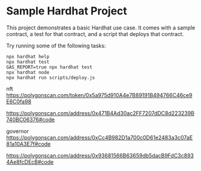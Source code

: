 # Sample Hardhat Project

This project demonstrates a basic Hardhat use case. It comes with a sample contract, a test for that contract, and a script that deploys that contract.

Try running some of the following tasks:

```shell
npx hardhat help
npx hardhat test
GAS_REPORT=true npx hardhat test
npx hardhat node
npx hardhat run scripts/deploy.js
```

nft 
https://polygonscan.com/token/0x5a975d910A4e7B89191B494766C46ce9E6C0fa98

https://polygonscan.com/address/0x471B4Ad30ac2FF7207dDC8d223239B740BC06376#code

governor
https://polygonscan.com/address/0xCc4B982D1a700c0D61e2483a3c07aE81a10A3E7f#code

https://polygonscan.com/address/0x93681566B63659db5dacB9FdC3c8934Ae8fcDEcB#code